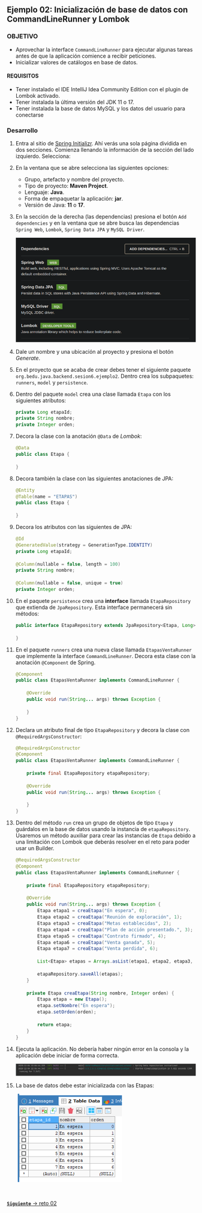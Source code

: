 ## Ejemplo 02: Inicialización de base de datos con CommandLineRunner y Lombok

### OBJETIVO
- Aprovechar la interface `CommandLineRunner` para ejecutar algunas tareas antes de que la aplicación comience a recibir peticiones.
- Inicializar valores de catálogos en base de datos.

#### REQUISITOS
- Tener instalado el IDE IntelliJ Idea Community Edition con el plugin de Lombok activado.
- Tener instalada la última versión del JDK 11 o 17.
- Tener instalada la base de datos MySQL y los datos del usuario para conectarse


### Desarrollo

1. Entra al sitio de <a href="https://start.spring.io/" target="_blank">Spring Initializr</a>. Ahí verás una sola página dividida en dos secciones. Comienza llenando la información de la sección del lado izquierdo. Selecciona:

2. En la ventana que se abre selecciona las siguientes opciones:
    - Grupo, artefacto y nombre del proyecto.
    - Tipo de proyecto: **Maven Project**.
    - Lenguaje: **Java**.
    - Forma de empaquetar la aplicación: **jar**.
    - Versión de Java: **11** o **17**.

3. En la sección de la derecha (las dependencias) presiona el botón `Add dependencies` y en la ventana que se abre busca las dependencias `Spring Web`, `Lombok`, `Spring Data JPA` y `MySQL Driver`.

    ![imagen](img/img_00.png)

4. Dale un nombre y una ubicación al proyecto y presiona el botón *Generate*.

5. En el proyecto que se acaba de crear debes tener el siguiente paquete `org.bedu.java.backend.sesion6.ejemplo2`. Dentro crea los subpaquetes: `runners`, `model` y `persistence`.

6. Dentro del paquete `model` crea una clase llamada `Etapa` con los siguientes atributos:
    
    ```java
    private Long etapaId;
    private String nombre;
    private Integer orden;
    ```
7. Decora la clase con la anotación `@Data` de *Lombok*:

    ```java
    @Data
    public class Etapa {

    }
    ```

8. Decora también la clase con las siguientes anotaciones de JPA:

    ```java
    @Entity
    @Table(name = "ETAPAS")
    public class Etapa {

    }
    ```

9. Decora los atributos con las siguientes de JPA:
    
    ```java
    @Id
    @GeneratedValue(strategy = GenerationType.IDENTITY)
    private Long etapaId;

    @Column(nullable = false, length = 100)
    private String nombre;

    @Column(nullable = false, unique = true)
    private Integer orden;
    ```

10. En el paquete `persistence` crea una **interface** llamada `EtapaRepository` que extienda de `JpaRepository`. Esta interface permanecerá sin métodos:

    ```java
    public interface EtapaRepository extends JpaRepository<Etapa, Long> {

    }
    ```

11. En el paquete `runners` crea una nueva clase llamada `EtapasVentaRunner` que implemente la interface `CommandLineRunner`. Decora esta clase con la anotación `@Component` de Spring.

    ```java
    @Component
    public class EtapasVentaRunner implements CommandLineRunner {

        @Override
        public void run(String... args) throws Exception {
        
        }
    }
    ```

12. Declara un atributo final de tipo `EtapaRepository` y decora la clase con `@RequiredArgsConstructor`:

    ```java
    @RequiredArgsConstructor
    @Component
    public class EtapasVentaRunner implements CommandLineRunner {

        private final EtapaRepository etapaRepository;

        @Override
        public void run(String... args) throws Exception {
        
        }
    }
    ```

13. Dentro del método `run` crea un grupo de objetos de tipo `Etapa` y guárdalos en la base de datos usando la instancia de `etapaRepository`. Usaremos un método auxiliar para crear las instancias de `Etapa` debido a una limitación con Lombok que deberás resolver en el reto para poder usar un Builder.

    ```java
    @RequiredArgsConstructor
    @Component
    public class EtapasVentaRunner implements CommandLineRunner {

        private final EtapaRepository etapaRepository;

        @Override
        public void run(String... args) throws Exception {
            Etapa etapa1 = creaEtapa("En espera", 0);
            Etapa etapa2 = creaEtapa("Reunión de exploración", 1);
            Etapa etapa3 = creaEtapa("Metas establecidas", 2);
            Etapa etapa4 = creaEtapa("Plan de acción presentado.", 3);
            Etapa etapa5 = creaEtapa("Contrato firmado", 4);
            Etapa etapa6 = creaEtapa("Venta ganada", 5);
            Etapa etapa7 = creaEtapa("Venta perdida", 6);

            List<Etapa> etapas = Arrays.asList(etapa1, etapa2, etapa3, etapa4, etapa5, etapa6, etapa7);

            etapaRepository.saveAll(etapas);
        }

        private Etapa creaEtapa(String nombre, Integer orden) {
            Etapa etapa = new Etapa();
            etapa.setNombre("En espera");
            etapa.setOrden(orden);

            return etapa;
        }
    }
    ```

14. Ejecuta la aplicación. No debería haber ningún error en la consola y la aplicación debe iniciar de forma correcta.

    ![imagen](img/img_01.png)

15. La base de datos debe estar inicializada con las Etapas:

    ![imagen](img/img_02.png)


<br>

[**`Siguiente`** -> reto 02](../Reto-02/)